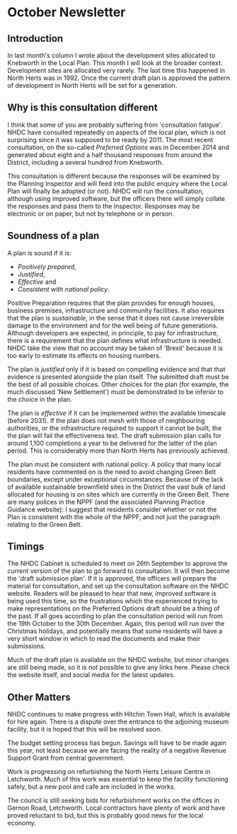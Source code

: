 # October Newsletter

## Introduction

In last month's column I wrote about the development sites allocated to Knebworth in the Local Plan. This month I will look at the broader context. Development sites are allocated very rarely. The last time this happened in North Herts was in 1992. Once the current draft plan is approved the pattern of development in North Herts will be set for a generation.

## Why is this consultation different

I think that some of you are probably suffering from 'consultation fatigue'. NHDC have consulted repeatedly on aspects of the local plan, which is not surprising since it was supposed to be ready by 2011. The most recent consultation, on the so-called *Preferred Options* was in December 2014 and generated about eight and a half thousand responses from around the District, including a several hundred from Knebworth. 

This consultation is different because the responses will be examined by the Planning Inspector and will feed into the public enquiry where the Local Plan will finally be adopted (or not). NHDC will run the consultation, although using improved software, but the officers there will simply collate the responses and pass them to the Inspector. Responses may be electronic or on paper, but not by telephone or in person.  

## Soundness of a plan

A plan is sound if it is:

- *Positively prepared*,
- *Justified*,
- *Effective* and
- *Consistent with national policy*.

Positive Preparation requires that the plan provides for enough houses, business premises, infrastructure and community facilities. It also requires that the plan is *sustainable*, in the sense that it does not cause irreversible damage to the environment and for the well being of future generations. Although developers are expected, in principle, to pay for infrastructure, there is a requirement that the plan defines what infrastructure is needed. NHDC take the view that no account may be taken of 'Brexit' because it is too early to estimate its effects on housing numbers.

The plan is *justified*  only if it is based on compelling evidence and that that evidence is presented alongside the plan itself. The submitted draft must be the best of all possible choices. Other choices for the plan (for example, the much discussed 'New Settlement') must be demonstrated to be inferior to the choice in the plan.

The plan is *effective* if it can be implemented within the available timescale (before 2031). If the plan does not mesh with those of neighbouring authorities, or the infrastructure required to support it cannot be built, the the plan will fail the effectiveness test. The draft submission plan calls for around 1,100 completions a year to be delivered for the latter of the plan period. This is considerably more than North Herts has previously achieved.

The plan must be consistent with national policy. A policy that many local residents have commented on is the need to avoid changing Green Belt boundaries, except under exceptional circumstances. Because of the lack of available sustainable brownfield sites in the District the vast bulk of land allocated for housing is on sites which are currently in the Green Belt. There are many polices in the NPPF (and the associated Planning Practice Guidance website): I suggest that residents consider whether or not the Plan is consistent with the whole of the NPPF, and not just the paragraph relating to the Green Belt.

## Timings

The NHDC Cabinet is scheduled to meet on 26th September to approve the current version of the plan to go forward to consultation. It will then become the 'draft submission plan'. If it is approved, the officers will prepare the material for consultation, and set up the consultation software on the NHDC website. Readers will be pleased to hear that new, improved software is being used this time, so the frustrations which the experienced trying to make representations on the Preferred Options draft *should* be a thing of the past. If all goes according to plan the consultation period will run from the 19th October to the 30th December. Again, this period will run over the Christmas holidays, and potentially means that some residents will have a very short window in which to read the documents and make their submissions. 

Much of the draft plan is available on the NHDC website, but minor changes are still being made, so it is not possible to give any links here. Please check the website itself, and social media for the latest updates.

## Other Matters

NHDC continues to make progress with Hitchin Town Hall, which is available for hire again. There is a dispute over the entrance to the adjoining museum facility, but it is hoped that this will be resolved soon.

The budget setting process has begun. Savings will have to be made again this year, not least because we are facing the reality of a negative Revenue Support Grant from central government. 

Work is progressing on refurbishing the North Herts Leisure Centre in Letchworth. Much of this work was essential to keep the facility functioning safely, but a new pool and cafe are included in the works.

The council is still seeking bids for refurbishment works on the offices in Gernon Road, Letchworth. Local contractors have plenty of work and have proved reluctant to bid, but this is probably good news for the local economy.